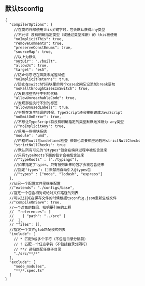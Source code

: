 ## 默认tsconfig

    {
      "compilerOptions": {
        //在类的外部使用this关键字时，它会默认获得any类型
        //不允许 没有明确指定类型（或通过类型推断）的 this被使用
        "noImplicitThis": true,
        "removeComments": true,
        "preserveConstEnums": true,
        "sourceMap": true,
        //以上为默认
        "outDir": "./built",
        "allowJs": true,
        "target": "es5",
        //防止你忘记在函数末尾返回值
        "noImplicitReturns": true,
        //防止在switch代码块里的两个case之间忘记添加break语句
        "noFallthroughCasesInSwitch": true,
        //发现那些执行不到的代码
        "allowUnreachableCode": true,
        //发现那些执行不到的标签
        "allowUnusedLabels": true,
        //不想在发生错误的时候，TypeScript还会被编译成JavaScript
        "noEmitOnError": true,
        //不想让TypeScript将没有明确指定的类型默默地推断为 any类型
        //"noImplicitAny": true,
        //启用一些模块系统
        "module": "umd",
        //严格的null与undefined检查 依赖也需要相应地启用strictNullChecks
        "strictNullChecks": true
        //默认所有可见的"@types"包会在编译过程中被包含进来
        //只有typeRoots下面的包才会被包含进来
        //"typeRoots" : ["./typings"],
        //如果指定了types，只有被列出来的包才会被包含进来
        //指定"types": []来禁用自动引入@types包
        //"types" : ["node", "lodash", "express"]
      },
      //从另一个配置文件里继承配置
      //"extends": "./configs/base",
      //指定一个包含相对或绝对文件路径的列表
      //可以让IDE在保存文件的时候根据tsconfig.json重新生成文件
      //"compileOnSave": true,
      //一个对象的数组，指明要引用的工程
      //  "references": [
      //    { "path": "../src" }
      //  ],
      // "files": [],
      //指定一个文件glob匹配模式列表
      "include": [
        // * 匹配0或多个字符（不包括目录分隔符）
        // ? 匹配一个任意字符（不包括目录分隔符）
        // **/ 递归匹配任意子目录
        "./src/**/*"
      ],
      "exclude": [
        "node_modules",
        "**/*.spec.ts"
      ]
    }